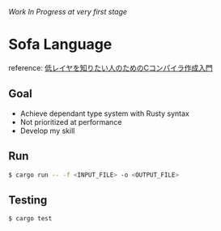 *Work In Progress at very first stage*

# Sofa Language

reference: [低レイヤを知りたい人のためのCコンパイラ作成入門](https://www.sigbus.info/compilerbook#index72)

## Goal

- Achieve dependant type system with Rusty syntax
- Not prioritized at performance
- Develop my skill

## Run

```sh
$ cargo run -- -f <INPUT_FILE> -o <OUTPUT_FILE>
```

## Testing

```sh
$ cargo test
```